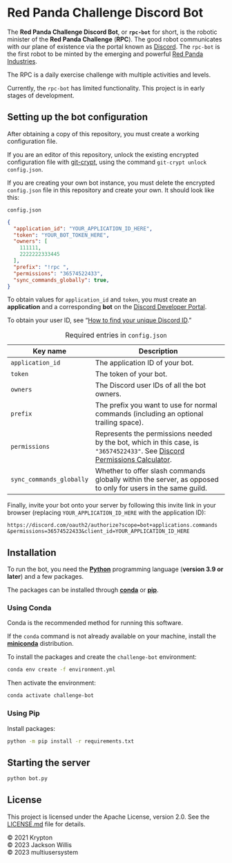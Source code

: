 # Red Panda Challenge Discord Bot

The **Red Panda Challenge Discord Bot**, or **`rpc-bot`** for short, is the robotic minister of the **Red Panda Challenge** (**RPC**). The good robot communicates with our plane of existence via the portal known as [Discord](https://discord.com/). The `rpc-bot` is the first robot to be minted by the emerging and powerful [Red Panda Industries](https://github.com/red-panda-industries).

The RPC is a daily exercise challenge with multiple activities and levels.

Currently, the `rpc-bot` has limited functionality. This project is in early stages of development.

## Setting up the bot configuration

After obtaining a copy of this repository, you must create a working configuration file.

If you are an editor of this repository, unlock the existing encrypted configuration file with [git-crypt](https://www.agwa.name/projects/git-crypt/), using the command `git-crypt unlock config.json`.

If you are creating your own bot instance, you must delete the encrypted `config.json` file in this repository and create your own. It should look like this:

`config.json`
```json
{
  "application_id": "YOUR_APPLICATION_ID_HERE",
  "token": "YOUR_BOT_TOKEN_HERE",
  "owners": [
    111111,
    2222222333445
  ],
  "prefix": "!rpc ",
  "permissions": "36574522433",
  "sync_commands_globally": true,
}
```

To obtain values for `application_id` and `token`, you must create an **application** and a corresponding **bot** on the [Discord Developer Portal](https://discord.com/developers/applications).

To obtain your user ID, see &ldquo;[How to find your unique Discord ID](http://web.archive.org/web/20230313045358/https://www.businessinsider.com/guides/tech/discord-id).&rdquo;

<table>
  <caption>Required entries in <code>config.json</code></caption>
  <thead>
    <tr>
      <th>Key name</th>
      <th>Description</th>
    </tr>
  </thead>
  <tbody>
    <tr>
      <td><code>application_id</code></td>
      <td>The application ID of your bot.</td>
    </tr>
    <tr>
      <td><code>token</code></td>
      <td>The token of your bot.</td>
    </tr>
    <tr>
      <td><code>owners</code></td>
      <td>The Discord user IDs of all the bot owners.</td>
    </tr>
    <tr>
      <td><code>prefix</code></td>
      <td>The prefix you want to use for normal commands (including an optional trailing space).</td>
    </tr>
    <tr>
      <td><code>permissions</code></td>
      <td>Represents the permissions needed by the bot, which in this case, is <code>"36574522433"</code>. See <a href="https://discordapi.com/permissions.html">Discord Permissions Calculator</a>.</td>
    </tr>
    <tr>
      <td><code>sync_commands_globally</code></td>
      <td>Whether to offer slash commands globally within the server, as opposed to only for users in the same guild.</td>
  </tbody>
</table>

Finally, invite your bot onto your server by following this invite link in your browser (replacing `YOUR_APPLICATION_ID_HERE` with the application ID):

<!-- https://discord.com/oauth2/authorize?scope=bot+applications.commands&permissions=36574522433&client_id=YOUR_APPLICATION_ID_HERE -->

<code>https:<span>//</span>discord.com/oauth2/authorize?<wbr>scope=bot+applications.commands<wbr>&permissions=36574522433<wbr>&client_id=YOUR_APPLICATION_ID_HERE</code>

## Installation

To run the bot, you need the **[Python](https://www.python.org/)** programming language (**version&nbsp;3.9 or later**) and a few packages.

The packages can be installed through **[conda](https://docs.conda.io/en/latest/)** or **[pip](https://pypi.org/project/pip/)**.

### Using Conda

Conda is the recommended method for running this software.

If the `conda` command is not already available on your machine, install the **[miniconda](https://docs.conda.io/en/latest/miniconda.html)** distribution.

To install the packages and create the `challenge-bot` environment:

```bash
conda env create -f environment.yml
```

Then activate the environment:

```bash
conda activate challenge-bot
```

### Using Pip

Install packages:

```bash
python -m pip install -r requirements.txt
```

## Starting the server

```bash
python bot.py
```

## License

This project is licensed under the Apache License, version&nbsp;2.0. See the [LICENSE.md](LICENSE.md) file for details.

&copy; 2021 Krypton <br>
&copy; 2023 Jackson Willis <br>
&copy; 2023 multiusersystem
